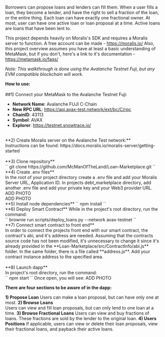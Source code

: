 Borrowers can propose loans and lenders can fill them. When a user fills a loan, they become a lender, and have the right to sell a fraction of the loan, or the entire thing. Each loan can have exactly one fractional owner. At most, user can have one active loan or loan proposal at a time. Active loans are loans that have been lent to.  

This project depends heavily on Moralis's SDK and requires a Moralis server to function. A free account can be made -  https://moralis.io/
Also, this project overview assumes you have at least a basic understanding of MetaMask, but if you don't, here's a link to it's documentation - https://metamask.io/faqs/

*Note: 
This walkthrough is done using the Avalanche Testnet Fuji, but any EVM compatible blockchain will work.*

**How to use:**<br>
<br>
##1) Connect your MetaMask to the Avalanche Testnet Fuji: <br>
-   **Network Name**: Avalanche FUJI C-Chain<br>
-   **New RPC URL**:  https://api.avax-test.network/ext/bc/C/rpc<br>
-   **ChainID**:  43113<br>
-   **Symbol**:  AVAX<br>
-   **Explorer**:  https://testnet.snowtrace.io/<br>
<br>
**2) Create Moralis server on the Avalanche Test network:**<br>
Instructions can be found: https://docs.moralis.io/moralis-server/getting-started<br>
<br>
**3) Clone repository**<br>
``
    git clone https://github.com/McManOfTheLand/Loan-Marketplace.git
``
<br>
**4) Create .env files**<br>
In the root of your project directory create a .env file and add your Moralis Server URL, Application ID. In projects debt_marketplace directory, add another .env file and add your private key and your Web3 provider URL.
ADD PHOTO
<br>
ADD PHOTO
<br>
**5) Install node dependencies**
``
    npm install
``
<br>
 **6)  Deploy Smart Contract**
 While in the project's root directory, run the command:<br>
``
    brownie run scripts/deploy_loans.py --network avax-testnet
``
<br>
 **7)  Connect smart contract to front end**<br>
 In order to connect the projects front end with our smart contract, the contract's abi, and it's address are needed. Assuming that the contracts source code has not been modified, it's unnecessary to change it since it's already provided in the  **Loan-Marketplace/src/ContractInfo/abi.js** folder. In the same folder, there is a file called **address.js**. Add your contract instance address to the specified area.<br>
<br>
**8) Launch dapp**<br>
In project's root directory, run the command:<br>
``
    npm start
``
Once open, you will see:
ADD PHOTO<br>

**There are four sections to be aware of in the dapp:**

 **1) Propose Loan**
 Users can make a loan proposal, but can have only one at most.
 **2) Browse Loans**  
 Users can view and fill loan proposals, but can only lend to one loan at a time. 
 **3) Browse Fractional Loans** 
 Users can view and buy fractions of loans. These fractions are sold by the lender to the original loan. 
 **4) Users Positions** 
 If applicable, users can view or delete their loan proposals, view their fractional loans, and payback their active loans.
